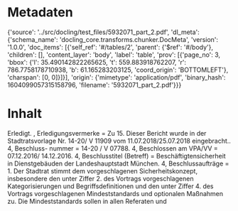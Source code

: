 # Metadaten
{'source': '../src/docling/test_files/5932071_part_2.pdf', 'dl_meta': {'schema_name': 'docling_core.transforms.chunker.DocMeta', 'version': '1.0.0', 'doc_items': [{'self_ref': '#/tables/2', 'parent': {'$ref': '#/body'}, 'children': [], 'content_layer': 'body', 'label': 'table', 'prov': [{'page_no': 3, 'bbox': {'l': 35.490142822265625, 't': 559.883918762207, 'r': 786.7758178710938, 'b': 61.165283203125, 'coord_origin': 'BOTTOMLEFT'}, 'charspan': [0, 0]}]}], 'origin': {'mimetype': 'application/pdf', 'binary_hash': 1604099057315158796, 'filename': '5932071_part_2.pdf'}}}

# Inhalt
Erledigt. , Erledigungsvermerke = Zu 15. Dieser Bericht wurde in der Stadtratsvorlage Nr. 14-20/ V 11909 vom 11.07.2018/25.07.2018 eingebracht.. 4, Beschluss- nummer = 14-20 / V 07788. 4, Beschlossen am VPA/VV = 07.12.2016/ 14.12.2016. 4, Beschlusstitel (Betreff) = Beschäftigtensicherheit in Dienstgebäuden der Landeshauptstadt München. 4, Beschlussaufträge = 1. Der Stadtrat stimmt dem vorgeschlagenen Sicherheitskonzept, insbesondere den unter Ziffer 2. des Vortrags vorgeschlagenen Kategorisierungen und Begriffsdefinitionen und den unter Ziffer 4. des Vortrags vorgeschlagenen Mindeststandards und optionalen Maßnahmen zu. Die Mindeststandards sollen in allen Referaten und